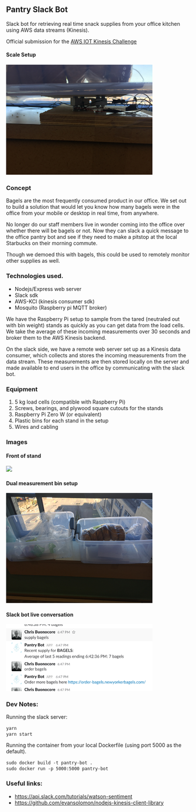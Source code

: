 Pantry  Slack Bot
---

Slack bot for retrieving real time snack supplies from your office kitchen using AWS data streams (Kinesis).

Official submission for the <a href="https://awsiot.devpost.com/?ref_content=featured&ref_feature=challenge&ref_medium=discover">AWS IOT Kinesis Challenge</a>

<h4>Scale Setup</h4>
<img src="./img/stand_front.jpg" width="400"/>

### Concept

Bagels are the most frequently consumed product in our office. We set out to build a solution that would let you know how many bagels were in the office from your mobile or desktop in real time, from anywhere. 

No longer do our staff members live in wonder coming into the office over whether there will be bagels or not. Now they can slack a quick message to the office pantry bot and see if they need to make a pitstop at the local Starbucks on their morning commute.

Though we demoed this with bagels, this could be used to remotely monitor other supplies as well.

### Technologies used.

* Nodejs/Express web server
* Slack sdk
* AWS-KCl (kinesis consumer sdk)
* Mosquito (Raspberry pi MQTT broker)

We have the Raspberry Pi setup to sample from the tared (neutraled out with bin weight) stands as quickly as you can get data from the load cells. We take the average of these incoming measurements over 30 seconds and broker them to the AWS Kinesis backend.

On the slack side, we have a remote web server set up as a Kinesis data consumer, which collects and stores the incoming measurements from the data stream. These measurements are then stored locally on the server and made available to end users in the office by communicating with the slack bot.

### Equipment

<ol>
    <li>5 kg load cells (compatible with Raspberry Pi)</li>
    <li>Screws, bearings, and plywood square cutouts for the stands</li>
    <li>Raspberry Pi Zero W (or equivalent)</li>
    <li>Plastic bins for each stand in the setup</li>
    <li>Wires and cabling</h4>
</ol>


### Images
<h4>Front of stand</h4>
<img src="./img/setup_front.jpg" width="400"/>
<h4>Dual measurement bin setup</h4>
<img src="./img/setup.jpg" width="400"/>
<h4>Slack bot live conversation</h4>
<img src="./img/bagels.jpg" width="400"/>

### Dev Notes:
Running the slack server:
```
yarn
yarn start
```

Running the container from your local Dockerfile (using port 5000 as the default).
```
sudo docker build -t pantry-bot .
sudo docker run -p 5000:5000 pantry-bot
```

### Useful links:
* https://api.slack.com/tutorials/watson-sentiment
* https://github.com/evansolomon/nodejs-kinesis-client-library